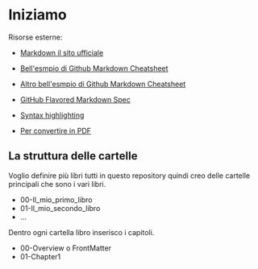# Iniziamo<a name="00-Github-Markdown-Book-01-explaining-the-book"></a>



Risorse esterne:

* [Markdown il sito ufficiale](https://www.markdownguide.org/)
* [Bell'esmpio di Github Markdown Cheatsheet](https://github.com/adam-p/markdown-here/wiki/Markdown-Here-Cheatsheet)
* [Altro bell'esmpio di Github Markdown Cheatsheet](https://github.com/tchapi/markdown-cheatsheet/blob/master/README.md)
* [GitHub Flavored Markdown Spec](https://github.github.com/gfm/)
* [Syntax highlighting](https://docs.github.com/en/github/writing-on-github/working-with-advanced-formatting/creating-and-highlighting-code-blocks)


* [Per convertire in PDF](https://pandoc.org/installing.html)



## La struttura delle cartelle

Voglio definire più libri tutti in questo repository quindi creo delle cartelle principali che sono i vari libri.

- 00-Il_mio_primo_libro
- 01-Il_mio_secondo_libro
- ...

Dentro ogni cartella libro inserisco i capitoli.

- 00-Overview o FrontMatter
- 01-Chapter1